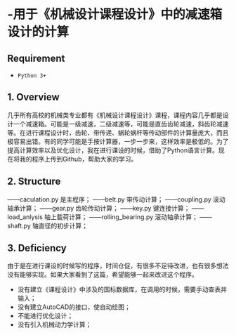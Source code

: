 # -用于《机械设计课程设计》中的减速箱设计的计算

## Requirement
- `Python 3+` 

## 1. Overview
几乎所有高校的机械类专业都有《机械设计课程设计》课程，课程内容几乎都是设计一个减速箱。可能是一级减速，二级减速等，可能是直齿齿轮减速，斜齿轮减速等。在进行课程设计时，齿轮、带传递、蜗轮蜗杆等传动部件的计算量庞大，而且极容易出错。有的同学可能是手按计算器，一步一步来，这样效率是极低的。为了提高计算效率以及优化设计，我在进行课设的时候，借助了Python语言计算。现在将我的程序上传到Github，帮助大家的学习。

## 2. Structure
——caculation.py 是主程序；
——belt.py 带传动计算；
——coupling.py 滚动轴承计算；
——gear.py 齿轮传动计算；
——key.py 键连接计算；
——load_anlysis 轴上载荷计算；
——rolling_bearing.py 滚动轴承计算；
——shaft.py 轴直径的初步计算；

## 3. Deficiency
由于是在进行课设的时候写的程序，时间仓促，有很多不足待改进，也有很多想法没有能够实现。如果大家看到了这篇，希望能够一起来改进这个程序。
- 没有建立《课程设计》中涉及的国标数据库，在调用的时候，需要手动查表并输入；
- 没有建立AutoCAD的接口，使自动绘图；
- 不能进行优化设计；
- 没有引入机械动力学计算；
